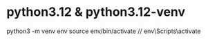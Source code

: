 # python3.12 & python3.12-venv
python3 -m venv env 
source env/bin/activate  // env\Scripts\activate